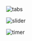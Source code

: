 ![tabs](https://github.com/byDsh116/Art_proj/blob/main/assets/tabs-preview.png?raw=true)

![slider](https://github.com/byDsh116/Art_proj/blob/main/assets/slider-preview.png?raw=true)

![timer](https://github.com/byDsh116/Art_proj/blob/main/assets/tabs-preview.png?raw=true)
